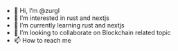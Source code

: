 - 👋 Hi, I’m @zurgl
- 👀 I’m interested in rust and nextjs
- 🌱 I’m currently learning rust and nextjs
- 💞️ I’m looking to collaborate on Blockchain related topic
- 📫 How to reach me 

<!---
zurgl/zurgl is a ✨ special ✨ repository because its `README.md` (this file) appears on your GitHub profile.
You can click the Preview link to take a look at your changes.
--->
